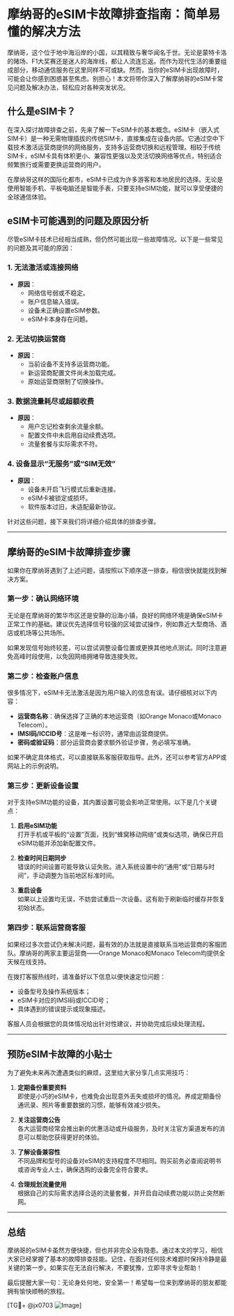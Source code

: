# 摩纳哥的eSIM卡故障排查指南：简单易懂的解决方法

摩纳哥，这个位于地中海沿岸的小国，以其精致与奢华闻名于世。无论是蒙特卡洛的赌场、F1大奖赛还是迷人的海岸线，都让人流连忘返。而作为现代生活的重要组成部分，移动通信服务在这里同样不可或缺。然而，当你的eSIM卡出现故障时，可能会让你感到困惑甚至焦虑。别担心！本文将带你深入了解摩纳哥的eSIM卡常见问题及解决办法，轻松应对各种突发状况。

## 什么是eSIM卡？

在深入探讨故障排查之前，先来了解一下eSIM卡的基本概念。eSIM卡（嵌入式SIM卡）是一种无需物理插拔的传统SIM卡，直接集成在设备内部。它通过空中下载技术激活运营商提供的网络服务，支持多运营商切换和远程管理。相较于传统SIM卡，eSIM卡具有体积更小、兼容性更强以及灵活切换网络等优点，特别适合频繁旅行或需要更换运营商的用户。

在摩纳哥这样的国际化都市，eSIM卡已成为许多游客和本地居民的选择。无论是使用智能手机、平板电脑还是智能手表，只要支持eSIM功能，就可以享受便捷的全球通信体验。

## eSIM卡可能遇到的问题及原因分析

尽管eSIM卡技术已经相当成熟，但仍然可能出现一些故障情况。以下是一些常见的问题及其可能的原因：

### 1. **无法激活或连接网络**
   - **原因**：
     - 网络信号弱或不稳定。
     - 账户信息输入错误。
     - 设备未正确设置eSIM参数。
     - eSIM卡本身存在问题。

### 2. **无法切换运营商**
   - **原因**：
     - 当前设备不支持多运营商功能。
     - 新运营商配置文件尚未加载完成。
     - 原始运营商限制了切换操作。

### 3. **数据流量耗尽或超额收费**
   - **原因**：
     - 用户忘记检查剩余流量余额。
     - 配置文件中未启用自动续费选项。
     - 流量套餐与实际需求不符。

### 4. **设备显示“无服务”或“SIM无效”**
   - **原因**：
     - 设备未开启飞行模式后重新连接。
     - eSIM卡被锁定或损坏。
     - 软件版本过旧，未适配最新协议。

针对这些问题，接下来我们将详细介绍具体的排查步骤。

---

## 摩纳哥的eSIM卡故障排查步骤

如果你在摩纳哥遇到了上述问题，请按照以下顺序逐一排查，相信很快就能找到解决方案。

### 第一步：确认网络环境
无论是在摩纳哥的繁华市区还是安静的沿海小镇，良好的网络环境是确保eSIM卡正常工作的基础。建议优先选择信号较强的区域尝试操作，例如靠近大型商场、酒店或机场等公共场所。

如果发现信号始终较差，可以尝试调整设备位置或更换其他地点测试。同时注意避免高峰时段使用，以免因网络拥堵导致连接失败。

### 第二步：检查账户信息
很多情况下，eSIM卡无法激活是因为用户输入的信息有误。请仔细核对以下内容：

- **运营商名称**：确保选择了正确的本地运营商（如Orange Monaco或Monaco Telecom）。
- **IMSI码/ICCID号**：这是唯一标识符，通常由运营商提供。
- **密码或验证码**：部分运营商会要求额外验证步骤，务必填写准确。

如果不确定具体格式，可以直接联系客服获取指导。此外，还可以参考官方APP或网站上的示例说明。

### 第三步：更新设备设置
对于支持eSIM功能的设备，其内置设置可能会影响正常使用。以下是几个关键点：

1. **启用eSIM功能**  
   打开手机或平板的“设置”页面，找到“蜂窝移动网络”或类似选项，确保已开启eSIM功能并添加新配置文件。

2. **检查时间日期同步**  
   错误的时间设置可能导致认证失败。进入系统设置中的“通用”或“日期与时间”，手动调整为当前地区标准时间。

3. **重启设备**  
   如果以上设置均无误，不妨尝试重启一次设备。这有助于刷新临时缓存并恢复初始状态。

### 第四步：联系运营商客服
如果经过多次尝试仍未解决问题，最有效的办法就是直接联系当地运营商的客服团队。摩纳哥的两家主要运营商——Orange Monaco和Monaco Telecom均提供全天候在线支持。

在拨打客服热线时，请准备好以下信息以便快速定位问题：
- 设备型号及操作系统版本；
- eSIM卡对应的IMSI码或ICCID号；
- 具体遇到的错误提示或现象描述。

客服人员会根据您的具体情况给出针对性建议，并协助完成后续处理流程。

---

## 预防eSIM卡故障的小贴士

为了避免未来再次遭遇类似的麻烦，这里给大家分享几点实用技巧：

1. **定期备份重要资料**  
   即使是小巧的eSIM卡，也难免会出现意外丢失或损坏的情况。养成定期备份通讯录、照片等重要数据的习惯，能够有效减少损失。

2. **关注运营商公告**  
   各大运营商经常会推出新的优惠活动或升级服务，及时关注官方渠道发布的消息可以帮助您获得更好的体验。

3. **了解设备兼容性**  
   不同品牌和型号的设备对eSIM的支持程度不尽相同。购买前务必查阅说明书或咨询专业人士，确保选购的设备完全符合要求。

4. **合理规划流量使用**  
   根据自己的实际需求选择合适的流量套餐，并开启自动续费功能以防止突然断网。

---

## 总结

摩纳哥的eSIM卡虽然方便快捷，但也并非完全没有隐患。通过本文的学习，相信大家已经掌握了基本的故障排查技能。记住，在面对任何技术难题时保持冷静是最关键的第一步。如果实在无法自行解决，不要犹豫，立即寻求专业帮助！

最后提醒大家一句：无论身处何地，安全第一！希望每一位来到摩纳哥的朋友都能拥有愉快顺畅的旅程。  

[TG💪+ @jx0703 ![Image](https://github.com/user-attachments/assets/dbca1d08-cadb-493c-b0ec-ad6f7a83f270)]